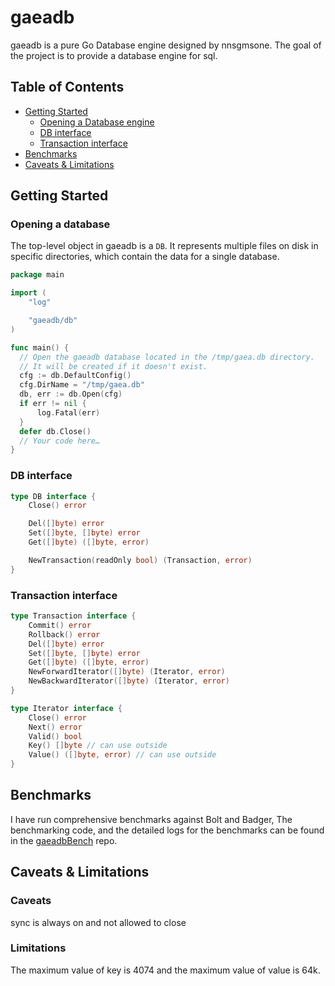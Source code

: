 # gaeadb
gaeadb is a pure Go Database engine designed by nnsgmsone. 
The goal of the project is to provide a database engine for sql.

## Table of Contents
 * [Getting Started](#getting-started)
    + [Opening a Database engine](#opening-a-database-engine)
    + [DB interface](#db-interface)
    + [Transaction interface](#transaction-interface)
  * [Benchmarks](#benchmarks)
  * [Caveats & Limitations](#caveats--limitations)


## Getting Started

### Opening a database
The top-level object in gaeadb is a `DB`. It represents multiple files on disk
in specific directories, which contain the data for a single database.

```go
package main

import (
	"log"

	"gaeadb/db"
)

func main() {
  // Open the gaeadb database located in the /tmp/gaea.db directory.
  // It will be created if it doesn't exist.
  cfg := db.DefaultConfig()
  cfg.DirName = "/tmp/gaea.db"
  db, err := db.Open(cfg)
  if err != nil {
	  log.Fatal(err)
  }
  defer db.Close()
  // Your code here…
}
```

### DB interface

```go
type DB interface {
	Close() error

	Del([]byte) error
	Set([]byte, []byte) error
	Get([]byte) ([]byte, error)

	NewTransaction(readOnly bool) (Transaction, error)
}
```

### Transaction interface
```go
type Transaction interface {
	Commit() error
	Rollback() error
	Del([]byte) error
	Set([]byte, []byte) error
	Get([]byte) ([]byte, error)
	NewForwardIterator([]byte) (Iterator, error)
	NewBackwardIterator([]byte) (Iterator, error)
}

type Iterator interface {
	Close() error
	Next() error
	Valid() bool
	Key() []byte // can use outside
	Value() ([]byte, error) // can use outside
}

```

## Benchmarks

I have run comprehensive benchmarks against Bolt and Badger, The
benchmarking code, and the detailed logs for the benchmarks can be found in the
[gaeadbBench] repo.

[gaeadbBench]: https://github.com/infinivision/gaeadbBench

## Caveats & Limitations

### Caveats
sync is always on and not allowed to close

### Limitations
The maximum value of key is 4074 and the maximum value of value is 64k.
